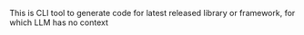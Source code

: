 This is CLI tool to generate code for latest released library or framework, for which LLM has no context 
